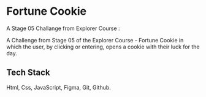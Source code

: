 
# Fortune Cookie

A Stage 05 Challange from Explorer Course :

A Challenge from Stage 05 of the Explorer Course - Fortune Cookie in which the user, by clicking or entering, opens a cookie with their luck for the day.
## Tech Stack

Html, Css, JavaScript, Figma, Git, Github.

